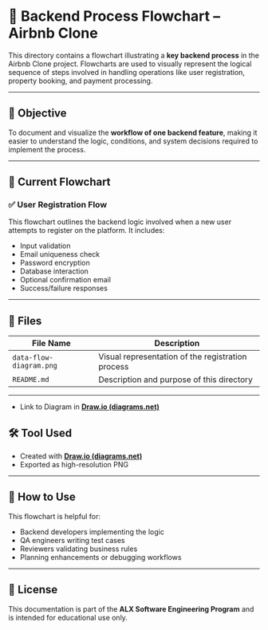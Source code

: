 # 🔁 Backend Process Flowchart – Airbnb Clone

This directory contains a flowchart illustrating a **key backend process** in the Airbnb Clone project. Flowcharts are used to visually represent the logical sequence of steps involved in handling operations like user registration, property booking, and payment processing.

---

## 🎯 Objective

To document and visualize the **workflow of one backend feature**, making it easier to understand the logic, conditions, and system decisions required to implement the process.

---

## 📌 Current Flowchart

### ✅ User Registration Flow

This flowchart outlines the backend logic involved when a new user attempts to register on the platform. It includes:

- Input validation
- Email uniqueness check
- Password encryption
- Database interaction
- Optional confirmation email
- Success/failure responses

---

## 📂 Files

| File Name                      | Description                                  |
|-------------------------------|----------------------------------------------|
| `data-flow-diagram.png` | Visual representation of the registration process |
| `README.md`                   | Description and purpose of this directory     |

---
- Link to Diagram in [**Draw.io (diagrams.net)**](https://drive.google.com/file/d/1I82L4cPM_dwncAtHPNd74k8hZhoxFuY4/view?usp=sharing)
## 🛠 Tool Used

- Created with [**Draw.io (diagrams.net)**](https://draw.io)
- Exported as high-resolution PNG

---

## 🧠 How to Use

This flowchart is helpful for:

- Backend developers implementing the logic
- QA engineers writing test cases
- Reviewers validating business rules
- Planning enhancements or debugging workflows

---

## 📜 License

This documentation is part of the **ALX Software Engineering Program** and is intended for educational use only.